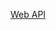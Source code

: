 [Web API](https://github.com/ARMmbed/device-server/blob/master/device-server/docs/web-interfaces.md)
